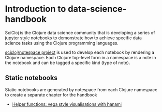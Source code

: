 # Introduction to data-science-handbook
SciCloj is the Clojure data science community that is developing a series of jupyter style notebooks to demonstrate how to achieve specific data science tasks using the Clojure programming languages.

[scicloj/notespace project](https://github.com/scicloj/notespace) is used to develop each notebook by rendering a Clojure namespace.  Each Clojure top-level form in a namespace is a note in the notebook and can be tagged a specific kind (type of note).

## Static notebooks
Static notebooks are generated by notespace from each Clojure namespace to create a separate chapter for the handbook

* [Helper functions: vega style visualisations with hanami](scicloj/helpers/vega/)
